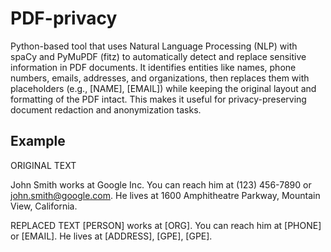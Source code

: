 # PDF-privacy

Python-based tool that uses Natural Language Processing (NLP) with spaCy and PyMuPDF (fitz) to automatically detect and replace sensitive information in PDF documents. It identifies entities like names, phone numbers, emails, addresses, and organizations, then replaces them with placeholders (e.g., [NAME], [EMAIL]) while keeping the original layout and formatting of the PDF intact. This makes it useful for privacy-preserving document redaction and anonymization tasks.

## Example

ORIGINAL TEXT

John Smith works at Google Inc.
You can reach him at (123) 456-7890 or john.smith@google.com.
He lives at 1600 Amphitheatre Parkway, Mountain View, California.

REPLACED TEXT
[PERSON] works at [ORG].
You can reach him at [PHONE] or [EMAIL].
He lives at [ADDRESS], [GPE], [GPE].












